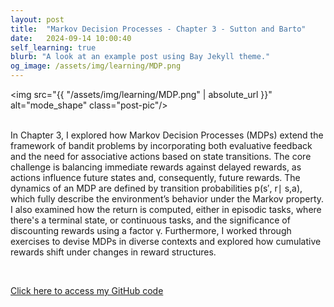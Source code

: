 ```yaml
---
layout: post
title:  "Markov Decision Processes - Chapter 3 - Sutton and Barto"
date:   2024-09-14 10:00:40
self_learning: true
blurb: "A look at an example post using Bay Jekyll theme."
og_image: /assets/img/learning/MDP.png
---
```


<img src="{{ "/assets/img/learning/MDP.png" | absolute_url }}" alt="mode_shape" class="post-pic"/>
<br />
<br />

In Chapter 3, I explored how Markov Decision Processes (MDPs) extend the framework of bandit problems by incorporating both evaluative feedback and the need for associative actions based on state transitions. The core challenge is balancing immediate rewards against delayed rewards, as actions influence future states and, consequently, future rewards. The dynamics of an MDP are defined by transition probabilities p(s′, r∣ s,a), which fully describe the environment’s behavior under the Markov property. I also examined how the return is computed, either in episodic tasks, where there's a terminal state, or continuous tasks, and the significance of discounting rewards using a factor γ. Furthermore, I worked through exercises to devise MDPs in diverse contexts and explored how cumulative rewards shift under changes in reward structures.

<br />

[Click here to access my GitHub code](https://github.com/YaroKazakov/RL-phd/blob/main/rl_book/chapter_notes/Chapter3_MDP_notes.pdf)

<br />
